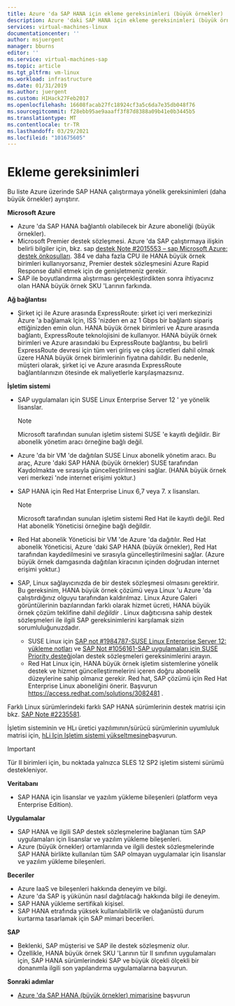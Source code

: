 ```yaml
---
title: Azure 'da SAP HANA için ekleme gereksinimleri (büyük örnekler) | Microsoft Docs
description: Azure 'daki SAP HANA için ekleme gereksinimleri (büyük örnekler).
services: virtual-machines-linux
documentationcenter: ''
author: msjuergent
manager: bburns
editor: ''
ms.service: virtual-machines-sap
ms.topic: article
ms.tgt_pltfrm: vm-linux
ms.workload: infrastructure
ms.date: 01/31/2019
ms.author: juergent
ms.custom: H1Hack27Feb2017
ms.openlocfilehash: 16608facab27fc18924cf3a5c6da7e35db048f76
ms.sourcegitcommit: f28ebb95ae9aaaff3f87d8388a09b41e0b3445b5
ms.translationtype: MT
ms.contentlocale: tr-TR
ms.lasthandoff: 03/29/2021
ms.locfileid: "101675605"
---
```

# <a name="onboarding-requirements"></a>Ekleme gereksinimleri

Bu liste Azure üzerinde SAP HANA çalıştırmaya yönelik gereksinimleri (daha büyük örnekler) ayrıştırır.

**Microsoft Azure**

- Azure 'da SAP HANA bağlantılı olabilecek bir Azure aboneliği (büyük örnekler).
- Microsoft Premier destek sözleşmesi. Azure 'da SAP çalıştırmaya ilişkin belirli bilgiler için, bkz. sap [destek Note #2015553 – sap Microsoft Azure: destek önkoşulları](https://launchpad.support.sap.com/#/notes/2015553). 384 ve daha fazla CPU ile HANA büyük örnek birimleri kullanıyorsanız, Premier destek sözleşmesini Azure Rapid Response dahil etmek için de genişletmeniz gerekir.
- SAP ile boyutlandırma alıştırması gerçekleştirdikten sonra ihtiyacınız olan HANA büyük örnek SKU 'Larının farkında.

**Ağ bağlantısı**

- Şirket içi ile Azure arasında ExpressRoute: şirket içi veri merkezinizi Azure 'a bağlamak Için, ISS 'nizden en az 1 Gbps bir bağlantı sipariş ettiğinizden emin olun. HANA büyük örnek birimleri ve Azure arasında bağlantı, ExpressRoute teknolojisini de kullanıyor. HANA büyük örnek birimleri ve Azure arasındaki bu ExpressRoute bağlantısı, bu belirli ExpressRoute devresi için tüm veri giriş ve çıkış ücretleri dahil olmak üzere HANA büyük örnek birimlerinin fiyatına dahildir. Bu nedenle, müşteri olarak, şirket içi ve Azure arasında ExpressRoute bağlantılarınızın ötesinde ek maliyetlerle karşılaşmazsınız.

**İşletim sistemi**

- SAP uygulamaları için SUSE Linux Enterprise Server 12 ' ye yönelik lisanslar.

   > [!NOTE] 
   > Microsoft tarafından sunulan işletim sistemi SUSE 'e kayıtlı değildir. Bir abonelik yönetim aracı örneğine bağlı değil.

- Azure 'da bir VM 'de dağıtılan SUSE Linux abonelik yönetim aracı. Bu araç, Azure 'daki SAP HANA (büyük örnekler) SUSE tarafından Kaydolmakta ve sırasıyla güncelleştirilmesini sağlar. (HANA büyük örnek veri merkezi 'nde internet erişimi yoktur.) 
- SAP HANA için Red Hat Enterprise Linux 6,7 veya 7. x lisansları.

   > [!NOTE]
   > Microsoft tarafından sunulan işletim sistemi Red Hat ile kayıtlı değil. Red Hat abonelik Yöneticisi örneğine bağlı değildir.

- Red Hat abonelik Yöneticisi bir VM 'de Azure 'da dağıtılır. Red Hat abonelik Yöneticisi, Azure 'daki SAP HANA (büyük örnekler), Red Hat tarafından kaydedilmesini ve sırasıyla güncelleştirilmesini sağlar. (Azure büyük örnek damgasında dağıtılan kiracının içinden doğrudan internet erişimi yoktur.)
- SAP, Linux sağlayıcınızda de bir destek sözleşmesi olmasını gerektirir. Bu gereksinim, HANA büyük örnek çözümü veya Linux 'u Azure 'da çalıştırdığınız olguyu tarafından kaldırılmaz. Linux Azure Galeri görüntülerinin bazılarından farklı olarak hizmet ücreti, HANA büyük örnek çözüm teklifine dahil *değildir* . Linux dağıtıcısına sahip destek sözleşmeleri ile ilgili SAP gereksinimlerini karşılamak sizin sorumluluğunuzdadır. 
   - SUSE Linux için [SAP not #1984787-SUSE Linux Enterprise Server 12: yükleme notları](https://launchpad.support.sap.com/#/notes/1984787) ve [SAP Not #1056161-SAP uygulamaları için SUSE Priority desteği](https://launchpad.support.sap.com/#/notes/1056161)olan destek sözleşmeleri gereksinimlerini arayın.
   - Red Hat Linux için, HANA büyük örnek işletim sistemlerine yönelik destek ve hizmet güncelleştirmelerini içeren doğru abonelik düzeylerine sahip olmanız gerekir. Red hat, SAP çözümü için Red Hat Enterprise Linux aboneliğini önerir. Başvurun https://access.redhat.com/solutions/3082481 . 

Farklı Linux sürümlerindeki farklı SAP HANA sürümlerinin destek matrisi için bkz. [SAP Note #2235581](https://launchpad.support.sap.com/#/notes/2235581).

İşletim sisteminin ve HLı üretici yazılımının/sürücü sürümlerinin uyumluluk matrisi için, [hLi Için Işletim sistemi yükseltmesine](os-upgrade-hana-large-instance.md)başvurun.


> [!IMPORTANT] 
> Tür II birimleri için, bu noktada yalnızca SLES 12 SP2 işletim sistemi sürümü destekleniyor. 


**Veritabanı**

- SAP HANA için lisanslar ve yazılım yükleme bileşenleri (platform veya Enterprise Edition).

**Uygulamalar**

- SAP HANA ve ilgili SAP destek sözleşmelerine bağlanan tüm SAP uygulamaları için lisanslar ve yazılım yükleme bileşenleri.
- Azure (büyük örnekler) ortamlarında ve ilgili destek sözleşmelerinde SAP HANA birlikte kullanılan tüm SAP olmayan uygulamalar için lisanslar ve yazılım yükleme bileşenleri.

**Beceriler**

- Azure IaaS ve bileşenleri hakkında deneyim ve bilgi.
- Azure 'da SAP iş yükünün nasıl dağıtılacağı hakkında bilgi ile deneyim.
- SAP HANA yükleme sertifikalı kişisel.
- SAP HANA etrafında yüksek kullanılabilirlik ve olağanüstü durum kurtarma tasarlamak için SAP mimari becerileri.

**SAP**

- Beklenki, SAP müşterisi ve SAP ile destek sözleşmeniz olur.
- Özellikle, HANA büyük örnek SKU 'Larının tür II sınıfının uygulamaları için, SAP HANA sürümlerindeki SAP ve büyük ölçekli ölçekli bir donanımla ilgili son yapılandırma uygulamalarına başvurun.

**Sonraki adımlar**
- [Azure 'da SAP HANA (büyük örnekler) mimarisine](hana-architecture.md) başvurun